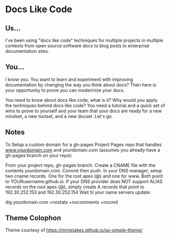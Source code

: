 # Docs Like Code

## Us...

I've been using "docs like code" techniques for multiple projects in
multiple contexts from open source software docs to blog posts to
enterprise documentation sites.

## You...
I know you. You want to learn and experiment with improving documentation by
changing the way you think about docs? Then here is your opportunity to
prove you can moderinize your docs.

You need to know about docs like code, what is it? Why would you apply the
techniques behind docs like code? You need a tutorial and a quick set
of wins to prove to yourself and your team that your docs are ready
for a new mindset, a new toolset, and a new docset. Let's go.

## Notes

To Setup a custom domain for a gh-pages Project Pages repo that handles
www.yourdomain.com and yourdomain.com (assumes you already have a gh-pages
branch on your repo):

From your project repo, gh-pages branch. Create a CNAME file with the contents
yourdomain.com. Commit then push.
In your DNS manager, setup two cname records. One for the root apex (@) and one
for www. Both point to YOURusername.github.io. If your DNS provider does NOT
support ALIAS records on the root apex (@), simply create A records that point
to 192.30.252.153 and 192.30.252.154
Wait til your name servers update:

dig yourdomain.com +nostats +nocomments +nocmd

## Theme Colophon
Theme courtesy of https://mmistakes.github.io/so-simple-theme/
